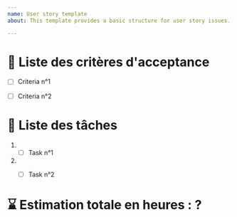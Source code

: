 ```yaml
---
name: User story template
about: This template provides a basic structure for user story issues.

---
```


# :dart: Liste des critères d'acceptance

- [ ] Criteria n°1
- [ ] Criteria n°2


# :memo: Liste des tâches

1. - [ ] Task n°1
2. - [ ] Task n°2


# :hourglass: Estimation totale en heures : ?




